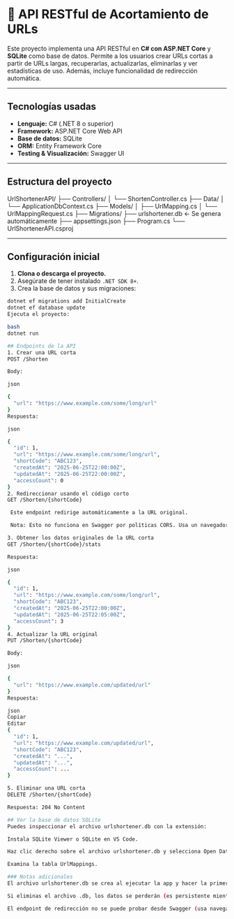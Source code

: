 # 📎 API RESTful de Acortamiento de URLs

Este proyecto implementa una API RESTful en **C# con ASP.NET Core** y **SQLite** como base de datos. Permite a los usuarios crear URLs cortas a partir de URLs largas, recuperarlas, actualizarlas, eliminarlas y ver estadísticas de uso. Además, incluye funcionalidad de redirección automática.

---

## Tecnologías usadas

- **Lenguaje:** C# (.NET 8 o superior)
- **Framework:** ASP.NET Core Web API
- **Base de datos:** SQLite
- **ORM:** Entity Framework Core
- **Testing & Visualización:** Swagger UI

---

##  Estructura del proyecto

UrlShortenerAPI/
├── Controllers/
│ └── ShortenController.cs
├── Data/
│ └── ApplicationDbContext.cs
├── Models/
│ ├── UrlMapping.cs
│ └── UrlMappingRequest.cs
├── Migrations/
├── urlshortener.db ← Se genera automáticamente
├── appsettings.json
├── Program.cs
└── UrlShortenerAPI.csproj

---

##  Configuración inicial

1. **Clona o descarga el proyecto.**
2. Asegúrate de tener instalado `.NET SDK 8+`.
3. Crea la base de datos y sus migraciones:

```bash
dotnet ef migrations add InitialCreate
dotnet ef database update
Ejecuta el proyecto:

bash
dotnet run

## Endpoints de la API
1. Crear una URL corta
POST /Shorten

Body:

json

{
  "url": "https://www.example.com/some/long/url"
}
Respuesta:

json

{
  "id": 1,
  "url": "https://www.example.com/some/long/url",
  "shortCode": "ABC123",
  "createdAt": "2025-06-25T22:00:00Z",
  "updatedAt": "2025-06-25T22:00:00Z",
  "accessCount": 0
}
2. Redireccionar usando el código corto
GET /Shorten/{shortCode}

 Este endpoint redirige automáticamente a la URL original.

 Nota: Esto no funciona en Swagger por políticas CORS. Usa un navegador o Postman.

3. Obtener los datos originales de la URL corta
GET /Shorten/{shortCode}/stats

Respuesta:

json

{
  "id": 1,
  "url": "https://www.example.com/some/long/url",
  "shortCode": "ABC123",
  "createdAt": "2025-06-25T22:00:00Z",
  "updatedAt": "2025-06-25T22:05:00Z",
  "accessCount": 3
}
4. Actualizar la URL original
PUT /Shorten/{shortCode}

Body:

json

{
  "url": "https://www.example.com/updated/url"
}
Respuesta:

json
Copiar
Editar
{
  "id": 1,
  "url": "https://www.example.com/updated/url",
  "shortCode": "ABC123",
  "createdAt": "...",
  "updatedAt": "...",
  "accessCount": ...
}

5. Eliminar una URL corta
DELETE /Shorten/{shortCode}

Respuesta: 204 No Content

## Ver la base de datos SQLite
Puedes inspeccionar el archivo urlshortener.db con la extensión:

Instala SQLite Viewer o SQLite en VS Code.

Haz clic derecho sobre el archivo urlshortener.db y selecciona Open Database.

Examina la tabla UrlMappings.

### Notas adicionales
El archivo urlshortener.db se crea al ejecutar la app y hacer la primera operación con la base de datos.

Si eliminas el archivo .db, los datos se perderán (es persistente mientras no se borre manualmente).

El endpoint de redirección no se puede probar desde Swagger (usa navegador o Postman).